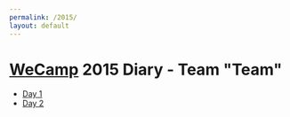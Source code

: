 ```yaml
---
permalink: /2015/
layout: default
---
```


# [WeCamp] 2015 Diary - Team "Team"

- [Day 1](./day-one/)
- [Day 2](./day-two/)

[WeCamp]: http://weca.mp/
